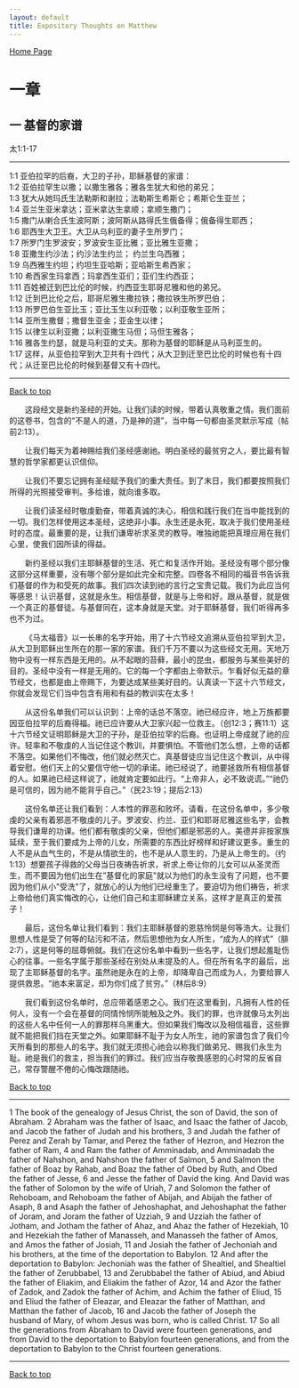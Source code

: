 ```yaml
---
layout: default
title: Expository Thoughts on Matthew
---
```

[ Home Page ]({{site.baseurl}}/index) <br>

<a name="0"></a>
# 一章 

## 一 基督的家谱

太1:1-17

***

1:1 亚伯拉罕的后裔，大卫的子孙，耶稣基督的家谱：<br>
1:2 亚伯拉罕生以撒；以撒生雅各；雅各生犹大和他的弟兄；<br>
1:3 犹大从她玛氏生法勒斯和谢拉；法勒斯生希斯仑；希斯仑生亚兰；<br>
1:4 亚兰生亚米拿达；亚米拿达生拿顺；拿顺生撒门；<br>
1:5 撒门从喇合氏生波阿斯；波阿斯从路得氏生俄备得；俄备得生耶西；<br>
1:6 耶西生大卫王。大卫从乌利亚的妻子生所罗门；<br>
1:7 所罗门生罗波安；罗波安生亚比雅；亚比雅生亚撒；<br>
1:8 亚撒生约沙法；约沙法生约兰； 约兰生乌西雅；<br>
1:9 乌西雅生约坦；约坦生亚哈斯；亚哈斯生希西家；<br>
1:10 希西家生玛拿西；玛拿西生亚们；亚们生约西亚；<br>
1:11 百姓被迁到巴比伦的时候，约西亚生耶哥尼雅和他的弟兄。<br>
1:12 迁到巴比伦之后，耶哥尼雅生撒拉铁；撒拉铁生所罗巴伯；<br>
1:13 所罗巴伯生亚比玉；亚比玉生以利亚敬；以利亚敬生亚所；<br>
1:14 亚所生撒督；撒督生亚金；亚金生以律；<br>
1:15 以律生以利亚撒；以利亚撒生马但；马但生雅各；<br>
1:16 雅各生约瑟，就是马利亚的丈夫。那称为基督的耶稣是从马利亚生的。<br>
1:17 这样，从亚伯拉罕到大卫共有十四代；从大卫到迁至巴比伦的时候也有十四代；从迁至巴比伦的时候到基督又有十四代。<br>

***

[Back to top](#0)

&emsp;&emsp;这段经文是新约圣经的开始。让我们读的时候，带着认真敬重之情。我们面前的这卷书，包含的“不是人的道，乃是神的道”，当中每一句都由圣灵默示写成（帖前2:13）。

&emsp;&emsp;让我们每天为着神赐给我们圣经感谢祂。明白圣经的最贫穷之人，要比最有智慧的哲学家都更认识信仰。

&emsp;&emsp;让我们不要忘记拥有圣经赋予我们的重大责任。到了末日，我们都要按照我们所得的光照接受审判。多给谁，就向谁多取。

&emsp;&emsp;让我们读圣经时敬虔勤奋，带着真诚的决心，相信和践行我们在当中能找到的一切。我们怎样使用这本圣经，这绝非小事。永生还是永死，取决于我们使用圣经时的态度。最重要的是，让我们谦卑祈求圣灵的教导。唯独祂能把真理应用在我们心里，使我们因所读的得益。

&emsp;&emsp;新约圣经以我们主耶稣基督的生活、死亡和复活作开始。圣经没有哪个部分像这部分这样重要，没有哪个部分是如此完全和完整。四卷各不相同的福音书告诉我们基督的作为和受死的故事。我们四次读到祂的言行之宝贵记载。我们为此应当何等感恩！认识基督，这就是永生。相信基督，就是与上帝和好。跟从基督，就是做一个真正的基督徒。与基督同在，这本身就是天堂。对于耶稣基督，我们听得再多也不为过。

&emsp;&emsp;《马太福音》以一长串的名字开始，用了十六节经文追溯从亚伯拉罕到大卫，从大卫到耶稣出生所在的那一家的家谱。我们千万不要以为这些经文无用。天地万物中没有一样东西是无用的。从不起眼的苔藓，最小的昆虫，都服务与某些美好的目的。圣经中没有一样是无用的。它的每一个字都由上帝默示。乍看好似无益的章节经文，也都是由上帝赐下，为要达成某些美好目的。认真读一下这十六节经文，你就会发现它们当中包含有用和有益的教训实在太多！

&emsp;&emsp;从这份名单我们可以认识到：上帝的话总不落空。祂已经应许，地上万族都要因亚伯拉罕的后裔得福。祂已应许要从大卫家兴起一位救主。（创12:3；赛11:1）这十六节经文证明耶稣是大卫的子孙，是亚伯拉罕的后裔。也证明上帝成就了祂的应许。轻率和不敬虔的人当记住这个教训，并要惧怕。不管他们怎么想，上帝的话都不落空。如果他们不悔改，他们就必然灭亡。真基督徒应当记住这个教训，从中得着安慰。他们天上的父要信守他一切的承诺。祂已经说了，祂要拯救所有相信基督的人。如果祂已经这样说了，祂就肯定要如此行。“上帝非人，必不致说谎。”“祂仍是可信的，因为祂不能背乎自己。”（民23:19；提后2:13）

&emsp;&emsp;这份名单还让我们看到：人本性的罪恶和败坏。请看，在这份名单中，多少敬虔的父亲有着邪恶不敬虔的儿子。罗波安、约兰、亚们和耶哥尼雅这些名字，会教导我们谦卑的功课。他们都有敬虔的父亲，但他们都是邪恶的人。美德并非按家族延续，至于我们要成为上帝的儿女，所需要的东西比好榜样和好建议更多。重生的人不是从血气生的，不是从情欲生的，也不是从人意生的，乃是从上帝生的。（约1:13）想要孩子得救的父母当日夜祷告祈求，祈求上帝让你的儿女可以从圣灵而生，而不要因为他们出生在”基督化的家庭"就以为他们的永生没有了问题，也不要因为他们从小"受洗"了，就放心的认为他们已经重生了。要迫切为他们祷告，祈求上帝给他们真实悔改的心，让他们自己和主耶稣建立关系，这样才是真正的爱孩子！

&emsp;&emsp;最后，这份名单让我们看到：我们主耶稣基督的恩慈怜悯是何等浩大。让我们思想人性是受了何等的玷污和不洁，然后思想他为女人所生，“成为人的样式”（腓2:7），这是何等的屈尊俯就。我们在这份名单中看到一些名字，让我们想起羞耻伤心的往事。一些名字属于那些圣经在别处从未提及的人。但在所有名字的最后，出现了主耶稣基督的名字。虽然祂是永在的上帝，却降卑自己而成为人，为要给罪人提供救恩。“祂本来富足，却为你们成了贫穷。”（林后8:9）

&emsp;&emsp;我们看到这份名单时，总应带着感恩之心。我们在这里看到，凡拥有人性的任何人，没有一个会在基督的同情怜悯所能触及之外。我们的罪，也许就像马太列出的这些人名中任何一人的罪那样乌黑重大。但如果我们悔改以及相信福音，这些罪就不能把我们挡在天堂之外。如果耶稣不耻于为女人所生，祂的家谱包含了我们今天所看到的那些人的名字。我们就无须担心祂会以称我们做弟兄、赐我们永生为耻。祂是我们的救主，担当我们的罪过。我们应当存敬畏感恩的心时常的反省自己，常存警醒不倦的心悔改跟随祂。

[Back to top](#0)

***

1 The book of the genealogy of Jesus Christ, the son of David, the son of Abraham. 2 Abraham was the father of Isaac, and Isaac the father of Jacob, and Jacob the father of Judah and his brothers, 3 and Judah the father of Perez and Zerah by Tamar, and Perez the father of Hezron, and Hezron the father of Ram, 4 and Ram the father of Amminadab, and Amminadab the father of Nahshon, and Nahshon the father of Salmon, 5 and Salmon the father of Boaz by Rahab, and Boaz the father of Obed by Ruth, and Obed the father of Jesse, 6 and Jesse the father of David the king. And David was the father of Solomon by the wife of Uriah, 7 and Solomon the father of Rehoboam, and Rehoboam the father of Abijah, and Abijah the father of Asaph, 8 and Asaph the father of Jehoshaphat, and Jehoshaphat the father of Joram, and Joram the father of Uzziah, 9 and Uzziah the father of Jotham, and Jotham the father of Ahaz, and Ahaz the father of Hezekiah, 10 and Hezekiah the father of Manasseh, and Manasseh the father of Amos, and Amos the father of Josiah, 11 and Josiah the father of Jechoniah and his brothers, at the time of the deportation to Babylon. 12 And after the deportation to Babylon: Jechoniah was the father of Shealtiel, and Shealtiel the father of Zerubbabel, 13 and Zerubbabel the father of Abiud, and Abiud the father of Eliakim, and Eliakim the father of Azor, 14 and Azor the father of Zadok, and Zadok the father of Achim, and Achim the father of Eliud, 15 and Eliud the father of Eleazar, and Eleazar the father of Matthan, and Matthan the father of Jacob, 16 and Jacob the father of Joseph the husband of Mary, of whom Jesus was born, who is called Christ. 17 So all the generations from Abraham to David were fourteen generations, and from David to the deportation to Babylon fourteen generations, and from the deportation to Babylon to the Christ fourteen generations.

***

[Back to top](#0)
